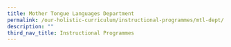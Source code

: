 ```yaml
---
title: Mother Tongue Languages Department
permalink: /our-holistic-curriculum/instructional-programmes/mtl-dept/
description: ""
third_nav_title: Instructional Programmes
---
```

